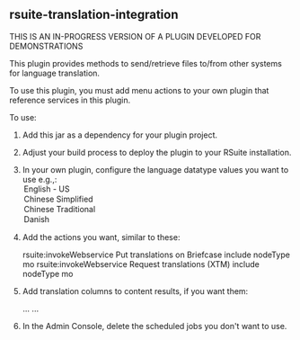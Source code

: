 rsuite-translation-integration
-----

THIS IS AN IN-PROGRESS VERSION OF A PLUGIN DEVELOPED FOR DEMONSTRATIONS

This plugin provides methods to send/retrieve files to/from other systems for language translation. 

To use this plugin, you must add menu actions to your own plugin that reference services in this plugin.

To use:

1) Add this jar as a dependency for your plugin project.

2) Adjust your build process to deploy the plugin to your RSuite installation.

3) In your own plugin, configure the language datatype values you want to use e.g.,:
	<datatypeDefinition name="languageDt">
		<optionList>
			<option label="English - US" value="en-US"/>
			<option label="Chinese Simplified" value="zh-CN"/>
			<option label="Chinese Traditional" value="zh"/>
			<option label="Danish" value="da"/>
			...
		</optionList>
	</datatypeDefinition>

4) Add the actions you want, similar to these: 

	<contextMenuRuleSet name="menu.rsuite:translationsToBriefcase">
		<menuItemList>
			<menuItem id="menu.rsuite.translationsToBriefcase">
				<actionName>rsuite:invokeWebservice</actionName>
				<label>Put translations on Briefcase</label>
				<property name="remoteApiName" value="translation.ws.AddTranslationsToBriefcase"/>
				<property name="rsuite:group" value="translation"/>
				<property name="rsuite:path" value="Translation"/>
			</menuItem>
		</menuItemList>
		<ruleList>
			<rule>include nodeType mo</rule>
		</ruleList>
	</contextMenuRuleSet>
	<contextMenuRuleSet name="menu.rsuite:translationsRequest">
		<menuItemList>
			<menuItem id="menu.rsuite.translationsRequest">
				<actionName>rsuite:invokeWebservice</actionName>
				<label>Request translations (XTM)</label>
				<property name="remoteApiName" value="translation.ws.RequestXTMTranslations"/>
				<property name="formId" value="form.translation.translationRequest"/>
				<property name="rsuite:group" value="translation"/>
				<property name="rsuite:path" value="Translation"/>
				<property name="serviceParams.client" value="companyname"/>
			</menuItem>
		</menuItemList>
		<ruleList>
			<rule>include nodeType mo</rule>
		</ruleList>
	</contextMenuRuleSet>

5) Add translation columns to content results, if you want them:

	<searchResultsConfiguration>
		<columnList>
			...
			<column name="language" label="Lang"/>
			<column name="translationOf" label="Translation Of"/>
			<column name="translationStatus" label="Status"/>
			...
		</columnList>
	</searchResultsConfiguration>

6) In the Admin Console, delete the scheduled jobs you don't want to use.
	
